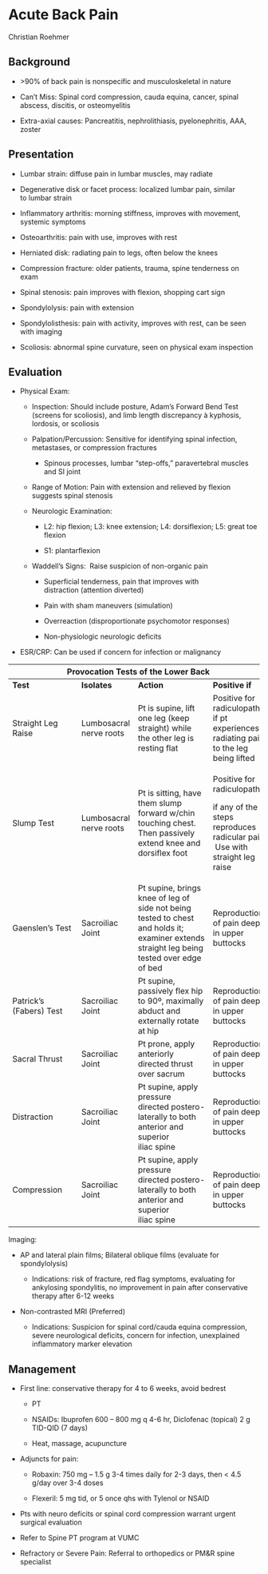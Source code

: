 # Acute Back Pain 

Christian Roehmer

## Background

- \>90% of back pain is nonspecific and musculoskeletal in nature

- Can’t Miss: Spinal cord compression, cauda equina, cancer, spinal
    abscess, discitis, or osteomyelitis

- Extra-axial causes: Pancreatitis, nephrolithiasis, pyelonephritis,
    AAA, zoster

## Presentation

- Lumbar strain: diffuse pain in lumbar muscles, may radiate 

- Degenerative disk or facet process: localized lumbar pain, similar
    to lumbar strain 

- Inflammatory arthritis: morning stiffness, improves with movement,
    systemic symptoms 

- Osteoarthritis: pain with use, improves with rest 

- Herniated disk: radiating pain to legs, often below the knees 

- Compression fracture: older patients, trauma, spine tenderness on
    exam 

- Spinal stenosis: pain improves with flexion, shopping cart sign 

- Spondylolysis: pain with extension 

- Spondylolisthesis: pain with activity, improves with rest, can be
    seen with imaging 

- Scoliosis: abnormal spine curvature, seen on physical exam
    inspection 

## Evaluation

- Physical Exam: 

    - Inspection: Should include posture, Adam’s Forward Bend Test
        (screens for scoliosis), and limb length discrepancy à kyphosis,
        lordosis, or scoliosis 

    - Palpation/Percussion: Sensitive for identifying spinal infection,
        metastases, or compression fractures

        - Spinous processes, lumbar “step-offs,” paravertebral muscles and
            SI joint

    - Range of Motion: Pain with extension and relieved by flexion
        suggests spinal stenosis  

    - Neurologic Examination:

        - L2: hip flexion; L3: knee extension; L4: dorsiflexion; L5: great
            toe flexion 

        - S1: plantarflexion 

    - Waddell’s Signs:  Raise suspicion of non-organic pain  

        - Superficial tenderness, pain that improves with
            distraction (attention diverted)

        - Pain with sham maneuvers (simulation)

        - Overreaction (disproportionate psychomotor responses)

        - Non-physiologic neurologic deficits


- ESR/CRP: Can be used if concern for infection or malignancy

<table>
<colgroup>
<col style="width: 21%" />
<col style="width: 18%" />
<col style="width: 30%" />
<col style="width: 30%" />
</colgroup>
<thead>
<tr class="header">
<th colspan="4">Provocation Tests of the Lower Back </th>
</tr>
</thead>
<tbody>
<tr class="odd">
<td><strong>Test</strong></td>
<td><strong>Isolates</strong></td>
<td><strong>Action</strong></td>
<td><strong>Positive if</strong></td>
</tr>
<tr class="even">
<td>Straight Leg Raise </td>
<td>Lumbosacral nerve roots </td>
<td>Pt is supine, lift one leg (keep straight) while the other leg is
resting flat</td>
<td>Positive for radiculopathy if pt experiences radiating pain to the
leg being lifted </td>
</tr>
<tr class="odd">
<td>Slump Test </td>
<td>Lumbosacral nerve roots </td>
<td>Pt is sitting, have them slump forward w/chin touching chest. Then
passively extend knee and dorsiflex foot</td>
<td><p>Positive for radiculopathy </p>
<p>if any of the steps reproduces radicular pain <br />
 Use with straight leg raise  </p></td>
</tr>
<tr class="even">
<td>Gaenslen’s Test </td>
<td>Sacroiliac Joint </td>
<td>Pt supine, brings knee of leg of side not being tested to chest and
holds it; examiner extends straight leg being tested over edge
of bed </td>
<td>Reproduction of pain deep in upper buttocks </td>
</tr>
<tr class="odd">
<td>Patrick’s (Fabers) Test </td>
<td>Sacroiliac Joint </td>
<td>Pt supine, passively flex hip to 90º, maximally abduct and
externally rotate at hip </td>
<td>Reproduction of pain deep in upper buttocks </td>
</tr>
<tr class="even">
<td>Sacral Thrust </td>
<td>Sacroiliac Joint </td>
<td>Pt prone, apply anteriorly directed thrust over sacrum </td>
<td>Reproduction of pain deep in upper buttocks </td>
</tr>
<tr class="odd">
<td>Distraction </td>
<td>Sacroiliac Joint </td>
<td>Pt supine, apply pressure directed postero-laterally to both
anterior and superior iliac spine </td>
<td>Reproduction of pain deep in upper buttocks </td>
</tr>
<tr class="even">
<td>Compression </td>
<td>Sacroiliac Joint </td>
<td>Pt supine, apply pressure directed postero-laterally to both
anterior and superior iliac spine </td>
<td>Reproduction of pain deep in upper buttocks </td>
</tr>
</tbody>
</table>

Imaging: 

- AP and lateral plain films; Bilateral oblique films (evaluate for
    spondylolysis)

    - Indications: risk of fracture, red flag symptoms, evaluating for
        ankylosing spondylitis, no improvement in pain after conservative
        therapy after 6-12 weeks

- Non-contrasted MRI (Preferred)

    - Indications: Suspicion for spinal cord/cauda equina compression,
        severe neurological deficits, concern for infection, unexplained
        inflammatory marker elevation

## Management

- First line: conservative therapy for 4 to 6 weeks, avoid bedrest

    - PT

    - NSAIDs: Ibuprofen 600 – 800 mg q 4-6 hr, Diclofenac (topical) 2 g
        TID-QID (7 days)

    - Heat, massage, acupuncture


- Adjuncts for pain:

    - Robaxin: 750 mg – 1.5 g 3-4 times daily for 2-3 days, then \< 4.5
        g/day over 3-4 doses

    - Flexeril: 5 mg tid, or 5 once qhs with Tylenol or NSAID

- Pts with neuro deficits or spinal cord compression warrant urgent
    surgical evaluation

- Refer to Spine PT program at VUMC

- Refractory or Severe Pain: Referral to orthopedics or PM&R spine
    specialist
